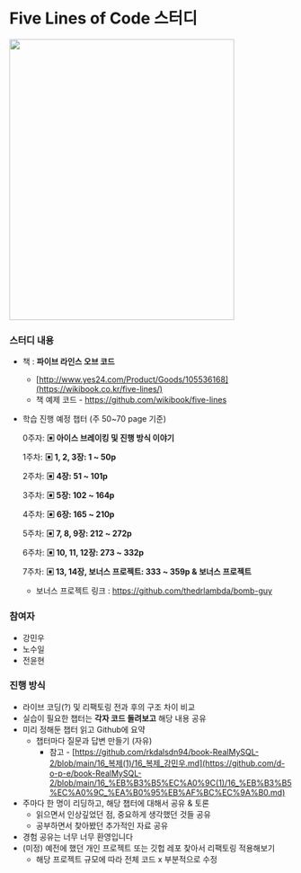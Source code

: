 # Five Lines of Code 스터디
<img src="https://image.yes24.com/goods/116904325/XL" width="400" height="500"/>

### 스터디 내용

- 책 : **파이브 라인스 오브 코드**
    - [http://www.yes24.com/Product/Goods/105536168](https://wikibook.co.kr/five-lines/)
    - 책 예제 코드 - https://github.com/wikibook/five-lines
- 학습 진행 예정 챕터 (주 50~70 page 기준)

  0주자: **▣ 아이스 브레이킹 및 진행 방식 이야기**
  
  1주차: **▣ 1, 2, 3장: 1 ~ 50p**

  2주차: **▣ 4장: 51 ~ 101p**

  3주차: **▣ 5장: 102 ~ 164p**

  4주차: **▣ 6장: 165 ~ 210p**

  5주차: **▣ 7, 8, 9장: 212 ~ 272p**

  6주차: **▣ 10, 11, 12장: 273 ~ 332p**

  7주차: **▣ 13, 14장, 보너스 프로젝트: 333 ~ 359p & 보너스 프로젝트**

    - 보너스 프로젝트 링크 : https://github.com/thedrlambda/bomb-guy

### 참여자
- 강민우
- 노수일
- 전윤현

### 진행 방식

- 라이브 코딩(?) 및 리팩토링 전과 후의 구조 차이 비교
- 실습이 필요한 챕터는 **각자 코드 돌려보고** 해당 내용 공유
- 미리 정해둔 챕터 읽고 Github에 요약
    - 챕터마다 질문과 답변 만들기 (자유)
        - 참고 - [https://github.com/rkdalsdn94/book-RealMySQL-2/blob/main/16_복제(1)/16_복제_강민우.md](https://github.com/d-o-p-e/book-RealMySQL-2/blob/main/16_%EB%B3%B5%EC%A0%9C(1)/16_%EB%B3%B5%EC%A0%9C_%EA%B0%95%EB%AF%BC%EC%9A%B0.md)
- 주마다 한 명이 리딩하고, 해당 챕터에 대해서 공유 & 토론
    - 읽으면서 인상깊었던 점, 중요하게 생각했던 것들 공유
    - 공부하면서 찾아봤던 추가적인 자료 공유
- 경험 공유는 너무 너무 환영입니다
- (미정) 예전에 했던 개인 프로젝트 또는 깃헙 레포 찾아서 리팩토링 적용해보기
    - 해당 프로젝트 규모에 따라 전체 코드 x 부분적으로 수정
